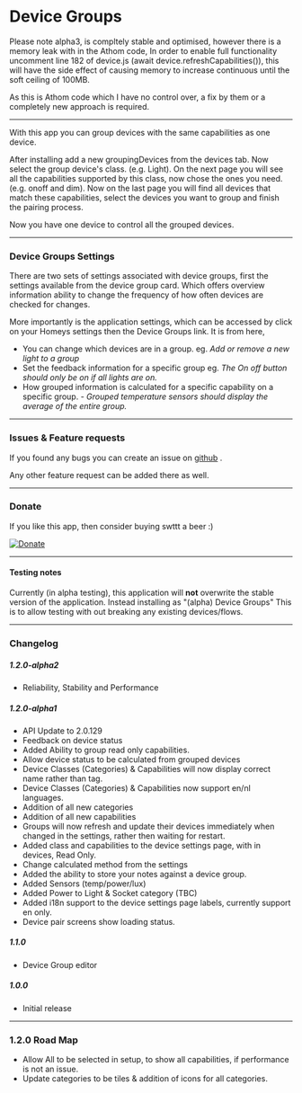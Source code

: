 

# Device Groups

Please note alpha3, is compltely stable and optimised, however there is a memory leak with in the Athom code,
In order to enable full functionality uncomment line 182 of device.js (await device.refreshCapabilities()), this will have the side
effect of causing memory to increase continuous until the soft ceiling of 100MB.

As this is Athom code which I have no control over, a fix by them or a completely new approach is required.

---



With this app you can group devices with the same capabilities as one device.

After installing add a new groupingDevices from the devices tab.
Now select the group device's class. (e.g. Light).
On the next page you will see all the capabilities supported by this class, now chose the ones you need. (e.g. onoff and dim).
Now on the last page you will find all devices that match these capabilities, select the devices you want to group and finish the pairing process.

Now you have one device to control all the grouped devices.


---

### Device Groups Settings

There are two sets of settings associated with device groups, first the settings available from the device group card. Which offers overview information 
ability to change the frequency of how often devices are checked for changes. 

More importantly is the application settings, which can be accessed by click on your Homeys settings then the Device Groups link. 
It is from here, 

- You can change which devices are in a group. eg. *Add or remove a new light to a group*
- Set the feedback information for a specific group eg. *The On off button should only be on if all lights are on.*
- How grouped information is calculated for a specific capability on a specific group. - *Grouped temperature sensors should display the average of the entire group.*


---

### Issues & Feature requests

If you found any bugs you can create an issue on [github](https://github.com/swttt/com.swttt.devicegroups) .

Any other feature request can be added there as well.

---

### Donate

If you like this app, then consider buying swttt a beer :)

[![Donate](https://www.paypalobjects.com/webstatic/en_US/i/btn/png/btn_donate_92x26.png)](https://paypal.me/BasJansen)

---

#### Testing notes

Currently (in alpha testing), this application will **not** overwrite the stable version of the application. Instead installing as "(alpha) Device Groups"
This is to allow testing with out breaking any existing devices/flows. 

---

### Changelog


##### 1.2.0-alpha2

- Reliability, Stability and Performance


##### 1.2.0-alpha1
- API Update to 2.0.129
- Feedback on device status
- Added Ability to group read only capabilities.
- Allow device status to be calculated from grouped devices
- Device Classes (Categories) & Capabilities will now display correct name rather than tag.
- Device Classes (Categories) & Capabilities now support en/nl languages. 
- Addition of all new categories
- Addition of all new capabilities
- Groups will now refresh and update their devices immediately when changed in the settings, rather then waiting for  restart.
- Added class and capabilities to the device settings page, with in devices, Read Only.
- Change calculated method from the settings
- Added the ability to store your notes against a device group.
- Added Sensors (temp/power/lux)
- Added Power to Light & Socket category (TBC)
- Added i18n support to the device settings page labels, currently support en only. 
- Device pair screens show loading status.

##### 1.1.0
- Device Group editor

##### 1.0.0
- Initial release

---

### 1.2.0 Road Map

- Allow All to be selected in setup, to show all capabilities, if performance is not an issue.
- Update categories to be tiles & addition of icons for all categories. 

